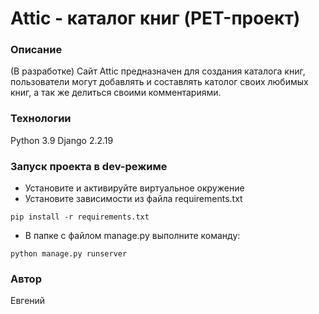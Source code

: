 # Attic - каталог книг (PET-проект)
### Описание
(В разработке)
Сайт Attic предназначен для создания каталога книг, пользователи могут добавлять и составлять католог своих любимых книг, а так же делиться своими комментариями.
### Технологии
Python 3.9
Django 2.2.19
### Запуск проекта в dev-режиме
- Установите и активируйте виртуальное окружение
- Установите зависимости из файла requirements.txt
```
pip install -r requirements.txt
``` 
- В папке с файлом manage.py выполните команду:
```
python manage.py runserver
```
### Автор
Евгений

